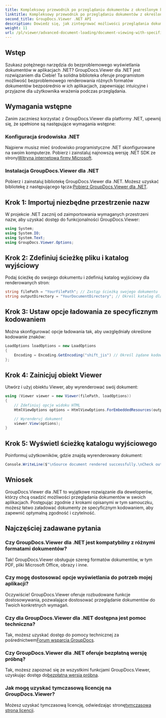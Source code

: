 ```yaml
---
title: Kompleksowy przewodnik po przeglądaniu dokumentów z określonym kodowaniem
linktitle: Kompleksowy przewodnik po przeglądaniu dokumentów z określonym kodowaniem
second_title: GroupDocs.Viewer .NET API
description: Dowiedz się, jak zintegrować możliwości przeglądania dokumentów z aplikacjami .NET przy użyciu GroupDocs.Viewer dla .NET. Ten szczegółowy przewodnik przeprowadzi Cię przez instalację, konfigurację i renderowanie różnych formatów dokumentów.
weight: 11
url: /pl/viewer/advanced-document-loading/document-viewing-with-specific-encoding/
---
```

## Wstęp

Szukasz potężnego narzędzia do bezproblemowego wyświetlania dokumentów w aplikacjach .NET? GroupDocs.Viewer dla .NET jest rozwiązaniem dla Ciebie! Ta solidna biblioteka oferuje programistom możliwość bezproblemowego renderowania różnych formatów dokumentów bezpośrednio w ich aplikacjach, zapewniając intuicyjne i przyjazne dla użytkownika wrażenia podczas przeglądania.

## Wymagania wstępne

Zanim zaczniesz korzystać z GroupDocs.Viewer dla platformy .NET, upewnij się, że spełnione są następujące wymagania wstępne:

### Konfiguracja środowiska .NET

 Najpierw musisz mieć środowisko programistyczne .NET skonfigurowane na swoim komputerze. Pobierz i zainstaluj najnowszą wersję .NET SDK ze strony[Witryna internetowa firmy Microsoft](https://dotnet.microsoft.com/download).

### Instalacja GroupDocs.Viewer dla .NET

 Pobierz i zainstaluj bibliotekę GroupDocs.Viewer dla .NET. Możesz uzyskać bibliotekę z następującego łącza:[Pobierz GroupDocs.Viewer dla .NET](https://releases.groupdocs.com/viewer/net/).

## Krok 1: Importuj niezbędne przestrzenie nazw

W projekcie .NET zacznij od zaimportowania wymaganych przestrzeni nazw, aby uzyskać dostęp do funkcjonalności GroupDocs.Viewer:

```csharp
using System;
using System.IO;
using System.Text;
using GroupDocs.Viewer.Options;
```

## Krok 2: Zdefiniuj ścieżkę pliku i katalog wyjściowy

Podaj ścieżkę do swojego dokumentu i zdefiniuj katalog wyjściowy dla renderowanych stron:

```csharp
string filePath = "YourFilePath"; // Zastąp ścieżką swojego dokumentu
string outputDirectory = "YourDocumentDirectory"; // Określ katalog dla wyjścia
```

## Krok 3: Ustaw opcje ładowania ze specyficznym kodowaniem

Można skonfigurować opcje ładowania tak, aby uwzględniały określone kodowanie znaków:

```csharp
LoadOptions loadOptions = new LoadOptions
{
    Encoding = Encoding.GetEncoding("shift_jis") // Określ żądane kodowanie
};
```

## Krok 4: Zainicjuj obiekt Viewer

Utwórz i użyj obiektu Viewer, aby wyrenderować swój dokument:

```csharp
using (Viewer viewer = new Viewer(filePath, loadOptions))
{
    // Zdefiniuj opcje widoku HTML
    HtmlViewOptions options = HtmlViewOptions.ForEmbeddedResources(outputDirectory + "/page-{0}.html");

    // Wyrenderuj dokument
    viewer.View(options);
}
```

## Krok 5: Wyświetl ścieżkę katalogu wyjściowego

Poinformuj użytkowników, gdzie znajdą wyrenderowany dokument:

```csharp
Console.WriteLine($"\nSource document rendered successfully.\nCheck output in {outputDirectory}.");
```

## Wniosek

GroupDocs.Viewer dla .NET to wyjątkowe rozwiązanie dla deweloperów, którzy chcą osadzić możliwości przeglądania dokumentów w swoich aplikacjach. Postępując zgodnie z krokami opisanymi w tym samouczku, możesz łatwo załadować dokumenty ze specyficznym kodowaniem, aby zapewnić optymalną zgodność i czytelność.

## Najczęściej zadawane pytania

### Czy GroupDocs.Viewer dla .NET jest kompatybilny z różnymi formatami dokumentów?
Tak! GroupDocs.Viewer obsługuje szereg formatów dokumentów, w tym PDF, pliki Microsoft Office, obrazy i inne.

### Czy mogę dostosować opcje wyświetlania do potrzeb mojej aplikacji?
Oczywiście! GroupDocs.Viewer oferuje rozbudowane funkcje dostosowywania, pozwalające dostosować przeglądanie dokumentów do Twoich konkretnych wymagań.

### Czy dla GroupDocs.Viewer dla .NET dostępna jest pomoc techniczna?
 Tak, możesz uzyskać dostęp do pomocy technicznej za pośrednictwem[Forum wsparcia GroupDocs](https://forum.groupdocs.com/c/viewer/9).

### Czy GroupDocs.Viewer dla .NET oferuje bezpłatną wersję próbną?
 Tak, możesz zapoznać się ze wszystkimi funkcjami GroupDocs.Viewer, uzyskując dostęp do[bezpłatna wersja próbna](https://releases.groupdocs.com/).

### Jak mogę uzyskać tymczasową licencję na GroupDocs.Viewer?
 Możesz uzyskać tymczasową licencję, odwiedzając stronę[tymczasowa strona licencji](https://purchase.groupdocs.com/temporary-license/).